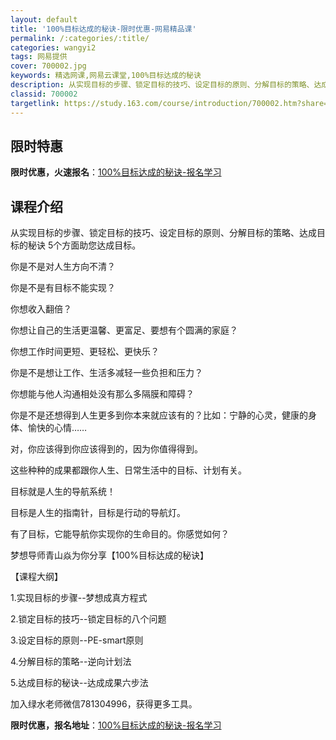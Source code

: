 ```yaml
---
layout: default
title: '100%目标达成的秘诀-限时优惠-网易精品课'
permalink: /:categories/:title/
categories: wangyi2
tags: 网易提供
cover: 700002.jpg
keywords: 精选网课,网易云课堂,100%目标达成的秘诀
description: 从实现目标的步骤、锁定目标的技巧、设定目标的原则、分解目标的策略、达成目标的秘诀5个方面助您达成目标。你是不是对人生方向
classid: 700002
targetlink: https://study.163.com/course/introduction/700002.htm?share=1&shareId=1025206652&utm_campaign=share&utm_medium=iphoneShare&utm_source=&utm_u=1025206652
---
```


## 限时特惠

**限时优惠，火速报名**：[100%目标达成的秘诀-报名学习](https://study.163.com/course/introduction/700002.htm?share=1&shareId=1025206652&utm_campaign=share&utm_medium=iphoneShare&utm_source=&utm_u=1025206652)

## 课程介绍

从实现目标的步骤、锁定目标的技巧、设定目标的原则、分解目标的策略、达成目标的秘诀 5个方面助您达成目标。



你是不是对人生方向不清？



你是不是有目标不能实现？



你想收入翻倍？



你想让自己的生活更温馨、更富足、要想有个圆满的家庭？



你想工作时间更短、更轻松、更快乐？



你是不是想让工作、生活多减轻一些负担和压力？



你想能与他人沟通相处没有那么多隔膜和障碍？



你是不是还想得到人生更多到你本来就应该有的？比如：宁静的心灵，健康的身体、愉快的心情……



对，你应该得到你应该得到的，因为你值得得到。



这些种种的成果都跟你人生、日常生活中的目标、计划有关。



目标就是人生的导航系统！



目标是人生的指南针，目标是行动的导航灯。



有了目标，它能导航你实现你的生命目的。你感觉如何？







梦想导师青山焱为你分享【100%目标达成的秘诀】







【课程大纲】



1.实现目标的步骤--梦想成真方程式



 2.锁定目标的技巧--锁定目标的八个问题



3.设定目标的原则--PE-smart原则



4.分解目标的策略--逆向计划法



5.达成目标的秘诀--达成成果六步法



加入绿水老师微信781304996，获得更多工具。

**限时优惠，报名地址**：[100%目标达成的秘诀-报名学习](https://study.163.com/course/introduction/700002.htm?share=1&shareId=1025206652&utm_campaign=share&utm_medium=iphoneShare&utm_source=&utm_u=1025206652)

